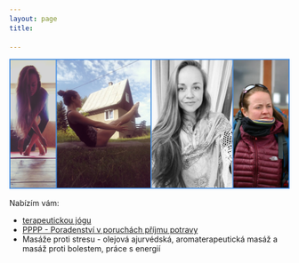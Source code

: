 ```yaml
---
layout: page
title: 

---
```

![](/uploads/BeFunky-collage.jpg)

Nabízím vám:

* [terapeutickou jógu](terapeuticka-joga.html)
* [PPPP - Poradenství v poruchách příjmu potravy](pppp-poradenstvi-v-poruchach-prijmu-potravy.html)
* Masáže proti stresu - olejová ajurvédská, aromaterapeutická masáž a masáž proti bolestem, práce s energií